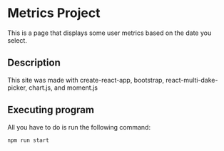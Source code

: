# Metrics Project

This is a page that displays some user metrics based on the date you select.

## Description

This site was made with create-react-app, bootstrap, react-multi-dake-picker, chart.js, and moment.js

## Executing program

All you have to do is run the following command:

```
npm run start
```
